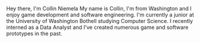 Hey there, I'm Collin Niemela
My name is Collin, I'm from Washington and I enjoy game development and software engineering. I'm currently a junior at the University of Washington Bothell studying Computer Science. I recently interned as a Data Analyst and I've created numerous game and software prototypes in the past.
